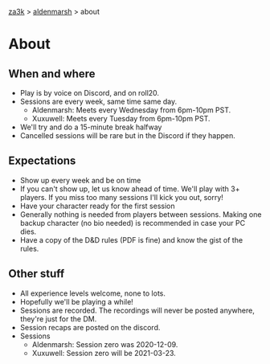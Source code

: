 [za3k](/) > [aldenmarsh](/aldenmarsh) > about

# About
## When and where
- Play is by voice on Discord, and on roll20. 
- Sessions are every week, same time same day.
    - Aldenmarsh: Meets every Wednesday from 6pm-10pm PST.
    - Xuxuwell: Meets every Tuesday from 6pm-10pm PST.
- We'll try and do a 15-minute break halfway
- Cancelled sessions will be rare but in the Discord if they happen.

## Expectations
- Show up every week and be on time
- If you can't show up, let us know ahead of time. We'll play with 3+ players. If you miss too many sessions I'll kick you out, sorry!
- Have your character ready for the first session
- Generally nothing is needed from players between sessions. Making one backup character (no bio needed) is recommended in case your PC dies.
- Have a copy of the D&D rules (PDF is fine) and know the gist of the rules.

## Other stuff
- All experience levels welcome, none to lots.
- Hopefully we'll be playing a while!
- Sessions are recorded. The recordings will never be posted anywhere, they're just for the DM.
- Session recaps are posted on the discord.
- Sessions
    - Aldenmarsh: Session zero was 2020-12-09. 
    - Xuxuwell: Session zero will be 2021-03-23.

